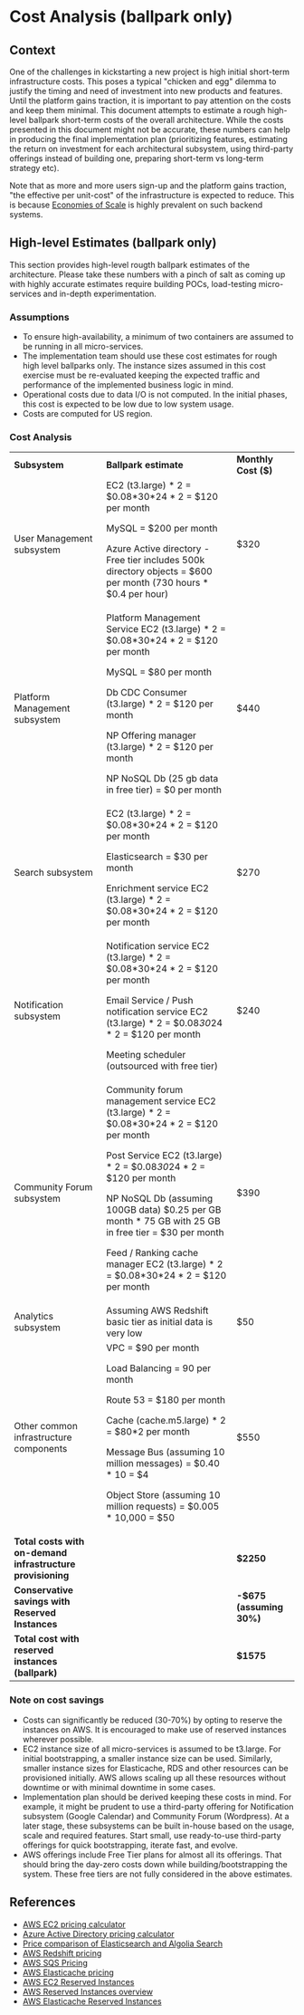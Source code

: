 # Cost Analysis (ballpark only)

## Context
One of the challenges in kickstarting a new project is high initial short-term infrastructure costs. This poses a typical "chicken and egg" dilemma to justify the timing and need of investment into new products and features. Until the platform gains traction, it is important to pay attention on the costs and keep them minimal. This document attempts to estimate a rough high-level ballpark short-term costs of the overall architecture. While the costs presented in this document might not be accurate, these numbers can help in producing the final implementation plan (prioritizing features, estimating the return on investment for each architectural subsystem, using third-party offerings instead of building one, preparing short-term vs long-term strategy etc).  
 
Note that as more and more users sign-up and the platform gains traction, "the effective per unit-cost" of the infrastructure is expected to reduce. This is because [Economies of Scale](https://www.investopedia.com/terms/e/economiesofscale.asp) is highly prevalent on such backend systems.

## High-level Estimates (ballpark only)

This section provides high-level rougth ballpark estimates of the architecture. Please take these numbers with a pinch of salt as coming up with highly accurate estimates require building POCs, load-testing micro-services and in-depth experimentation.

### Assumptions
- To ensure high-availability, a minimum of two containers are assumed to be running in all micro-services. 
- The implementation team should use these cost estimates for rough high level ballparks only. The instance sizes assumed in this cost exercise must be re-evaluated keeping the expected traffic and performance of the implemented business logic in mind.
- Operational costs due to data I/O is not computed. In the initial phases, this cost is expected to be low due to low system usage.
- Costs are computed for US region.

### Cost Analysis 

<table>
  <tr>
   <td><b>Subsystem</b>
   </td>
   <td><b>Ballpark estimate</b>
   </td>
   <td><b>Monthly Cost ($)</b>
   </td>
  </tr>
  <tr>
   <td>User Management subsystem
   </td>
   <td>EC2 (t3.large) * 2 = $0.08*30*24 * 2 = $120 per month
<p>
MySQL = $200 per month
<p>
Azure Active directory - Free tier includes 500k directory objects = $600 per month (730 hours * $0.4 per hour)
   </td>
   <td>$320
   </td>
  </tr>
  <tr>
   <td>Platform Management subsystem
   </td>
   <td>Platform Management Service EC2 (t3.large) * 2 = $0.08*30*24 * 2 = $120 per month
<p>
MySQL = $80 per month
<p>
Db CDC Consumer (t3.large) * 2 = $120 per month
<p>
NP Offering manager (t3.large) * 2 = $120 per month
<p>
NP NoSQL Db (25 gb data in free tier) = $0 per month
   </td>
   <td>$440
   </td>
  </tr>
  <tr>
   <td>Search subsystem
   </td>
   <td>EC2 (t3.large) * 2 = $0.08*30*24 * 2 = $120 per month
<p>
Elasticsearch = $30 per month
<p>
Enrichment service EC2 (t3.large) * 2 = $0.08*30*24 * 2 = $120 per month
   </td>
   <td>$270
   </td>
  </tr>
  <tr>
   <td>Notification subsystem
   </td>
   <td>Notification service EC2 (t3.large) * 2 = $0.08*30*24 * 2 = $120 per month
<p>

Email Service / Push notification service EC2 (t3.large) * 2 = $0.08*30*24 * 2 = $120 per month
<p>
Meeting scheduler (outsourced with free tier)
   </td>
   <td>$240
   </td>
  </tr>
  <tr>
   <td>Community Forum subsystem
   </td>
   <td>Community forum management service EC2 (t3.large) * 2 = $0.08*30*24 * 2 = $120 per month
<p>

Post Service EC2 (t3.large) * 2 = $0.08*30*24 * 2 = $120 per month
<p>
NP NoSQL Db (assuming 100GB data) $0.25 per GB month * 75 GB with 25 GB in free tier = $30 per month
<p>
Feed / Ranking cache manager EC2 (t3.large) * 2 = $0.08*30*24 * 2 = $120 per month
   </td>
   <td>$390
   </td>
  </tr>
  <tr>
   <td>Analytics subsystem
   </td>
   <td>Assuming AWS Redshift basic tier as initial data is very low 
   </td>
   <td>$50
   </td>
  </tr>
  <tr>
   <td>Other common infrastructure components
   </td>
   <td>VPC = $90 per month
<p>
Load Balancing = 90 per month
<p>
Route 53 = $180 per month
<p>
Cache (cache.m5.large) * 2 = $80*2 per month
<p>
Message Bus (assuming 10 million messages) = $0.40 * 10 = $4
<p>
Object Store (assuming 10 million requests) = $0.005 * 10,000 = $50
   </td>
   <td>$550
   </td>
  </tr>
  <tr>
   <td><b>Total costs with on-demand infrastructure provisioning</b>
   </td>
   <td>
   </td>
   <td><b>$2250</b>
   </td>
  </tr>
  <tr>
   <td><b>Conservative savings with Reserved Instances</b>
   </td>
   <td>
   </td>
   <td><b>-$675 (assuming 30%)</b>
   </td>
  </tr>
  <tr>
   <td><b>Total cost with reserved instances (ballpark)</b>
   </td>
   <td>
   </td>
   <td><b>$1575</b>
   </td>
  </tr>
</table>


### Note on cost savings
- Costs can significantly be reduced (30-70%) by opting to reserve the instances on AWS. It is encouraged to make use of reserved instances wherever possible. 
- EC2 instance size of all micro-services is assumed to be t3.large. For initial bootstrapping, a smaller instance size can be used. Similarly, smaller instance sizes for Elasticache, RDS and other resources can be provisioned initially. AWS allows scaling up all these resources without downtime or with minimal downtime in some cases.
- Implementation plan should be derived keeping these costs in mind. For example, it might be prudent to use a third-party offering for Notification subsystem (Google Calendar) and Community Forum (Wordpress). At a later stage, these subsystems can be built in-house based on the usage, scale and required features. Start small, use ready-to-use third-party offerings for quick bootstrapping, iterate fast, and evolve.
- AWS offerings include Free Tier plans for almost all its offerings. That should bring the day-zero costs down while building/bootstrapping the system. These free tiers are not fully considered in the above estimates. 


## References
- [AWS EC2 pricing calculator](https://docs.aws.amazon.com/whitepapers/latest/how-aws-pricing-works/amazon-ec2-cost-breakdown.html)
- [Azure Active Directory pricing calculator](https://azure.microsoft.com/en-in/pricing/calculator/?&ef_id=CjwKCAjwtcCVBhA0EiwAT1fY70WE_XarbWVfsrJjXCkYgCwdEMmJIf9S1H1_xo2NUFuucTL5w84sBBoCyNoQAvD_BwE:G:s&OCID=AID2200195_SEM_CjwKCAjwtcCVBhA0EiwAT1fY70WE_XarbWVfsrJjXCkYgCwdEMmJIf9S1H1_xo2NUFuucTL5w84sBBoCyNoQAvD_BwE:G:s&gclid=CjwKCAjwtcCVBhA0EiwAT1fY70WE_XarbWVfsrJjXCkYgCwdEMmJIf9S1H1_xo2NUFuucTL5w84sBBoCyNoQAvD_BwE)
- [Price comparison of Elasticsearch and Algolia Search](https://www.prefixbox.com/blog/algolia-vs-elasticsearch/)
- [AWS Redshift pricing](https://aws.amazon.com/redshift/pricing/)
- [AWS SQS Pricing](https://aws.amazon.com/sqs/pricing/)
- [AWS Elasticache pricing](https://aws.amazon.com/elasticache/pricing)
- [AWS EC2 Reserved Instances](https://aws.amazon.com/ec2/pricing/reserved-instances/)
- [AWS Reserved Instances overview](https://aws.amazon.com/aws-cost-management/aws-cost-optimization/reserved-instances/)
- [AWS Elasticache Reserved Instances](https://aws.amazon.com/elasticache/reserved-cache-nodes/)
